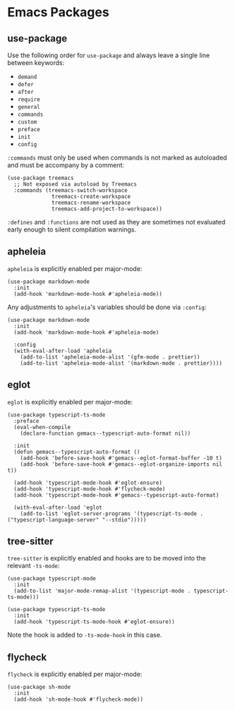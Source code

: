 # Emacs Packages

## use-package

Use the following order for `use-package` and always leave a single line between keywords:

-   `demand`
-   `defer`
-   `after`
-   `require`
-   `general`
-   `commands`
-   `custom`
-   `preface`
-   `init`
-   `config`

`:commands` must only be used when commands is not marked as autoloaded and must be accompany by a comment:

``` elisp
(use-package treemacs
  ;; Not exposed via autoload by Treemacs
  :commands (treemacs-switch-workspace
              treemacs-create-workspace
              treemacs-rename-workspace
              treemacs-add-project-to-workspace))
```

`:defines` and `:functions` are not used as they are sometimes not evaluated early enough to silent compilation warnings.

## apheleia

`apheleia` is explicitly enabled per major-mode:

``` elisp
(use-package markdown-mode
  :init
  (add-hook 'markdown-mode-hook #'apheleia-mode))
```

Any adjustments to `apheleia`'s variables should be done via `:config`:

``` elisp
(use-package markdown-mode
  :init
  (add-hook 'markdown-mode-hook #'apheleia-mode)

  :config
  (with-eval-after-load 'apheleia
    (add-to-list 'apheleia-mode-alist '(gfm-mode . prettier))
    (add-to-list 'apheleia-mode-alist '(markdown-mode . prettier))))
```

## eglot

`eglot` is explicitly enabled per major-mode:

``` elisp
(use-package typescript-ts-mode
  :preface
  (eval-when-compile
    (declare-function gemacs--typescript-auto-format nil))

  :init
  (defun gemacs--typescript-auto-format ()
    (add-hook 'before-save-hook #'gemacs--eglot-format-buffer -10 t)
    (add-hook 'before-save-hook #'gemacs--eglot-organize-imports nil t))

  (add-hook 'typescript-mode-hook #'eglot-ensure)
  (add-hook 'typescript-mode-hook #'flycheck-mode)
  (add-hook 'typescript-mode-hook #'gemacs--typescript-auto-format)

  (with-eval-after-load 'eglot
    (add-to-list 'eglot-server-programs '(typescript-ts-mode . ("typescript-language-server" "--stdio")))))
```

## tree-sitter

`tree-sitter` is explicitly enabled and hooks are to be moved into the relevant `-ts-mode`:

``` elisp
(use-package typescript-mode
  :init
  (add-to-list 'major-mode-remap-alist '(typescript-mode . typescript-ts-mode)))

(use-package typescript-ts-mode
  :init
  (add-hook 'typescript-ts-mode-hook #'eglot-ensure))
```

Note the hook is added to `-ts-mode-hook` in this case.

## flycheck

`flycheck` is explicitly enabled per major-mode:

``` elisp
(use-package sh-mode
  :init
  (add-hook 'sh-mode-hook #'flycheck-mode))
```
